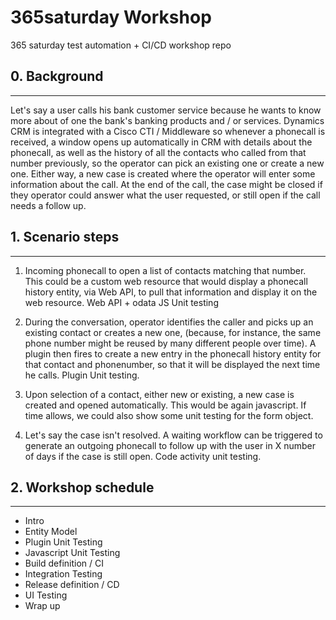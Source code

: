 # 365saturday Workshop
365 saturday test automation + CI/CD workshop repo

## 0. Background
-----------------
 Let's say a user calls his bank customer service because he wants to know more about of one the bank's banking products and / or services. Dynamics CRM is integrated with a Cisco CTI / Middleware so whenever a phonecall is received, a window opens up automatically in CRM with details about the phonecall, as well as the history of all the contacts who called from that number previously, so the operator can pick an existing one or create a new one. Either way, a new case is created where the operator will enter some information about the call. At the end of the call, the case might be closed if they operator could answer what the user requested, or still open if the call needs a follow up.

## 1. Scenario steps
-----------------

1. Incoming phonecall to open a list of contacts matching that number. This could be a custom web resource that would display a phonecall history entity, via Web API, to pull that information and display it on the web resource. Web API  + odata JS Unit testing

2.  During the conversation, operator identifies the caller and picks up an existing contact or creates a new one, (because, for instance, the same phone number might be reused by many different people over time). A plugin then fires to create a new entry in the phonecall history entity for that contact and phonenumber, so that it will be displayed the next time he calls.  Plugin Unit testing.

3. Upon selection of a contact, either new or existing, a new case is created and opened automatically. This would be again javascript. If time allows, we could also show some unit testing for the form object.

4. Let's say the case isn't resolved. A waiting workflow can be triggered to generate an outgoing phonecall to follow up with the user in X number of days if the case is still open. Code activity unit testing.

## 2. Workshop schedule
-----------------------------------------

* Intro
* Entity Model
* Plugin Unit Testing
* Javascript Unit Testing
* Build definition / CI
* Integration Testing
* Release definition / CD
* UI Testing
* Wrap up    